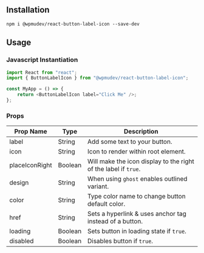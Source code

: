 ## Installation

```
npm i @wpmudev/react-button-label-icon --save-dev
```

## Usage

### Javascript Instantiation

```js
import React from "react";
import { ButtonLabelIcon } from "@wpmudev/react-button-label-icon";

const MyApp = () => {
	return <ButtonLabelIcon label="Click Me" />;
};
```

### Props

| Prop Name      | Type    | Description                                                     |
| -------------- | ------- | --------------------------------------------------------------- |
| label          | String  | Add some text to your button.                                   |
| icon           | String  | Icon to render within root element.                             |
| placeIconRight | Boolean | Will make the icon display to the right of the label if `true`. |
| design         | String  | When using `ghost` enables outlined variant.                    |
| color          | String  | Type color name to change button default color.                 |
| href           | String  | Sets a hyperlink & uses anchor tag instead of a button.         |
| loading        | Boolean | Sets button in loading state if `true`.                         |
| disabled       | Boolean | Disables button if `true`.                                      |
